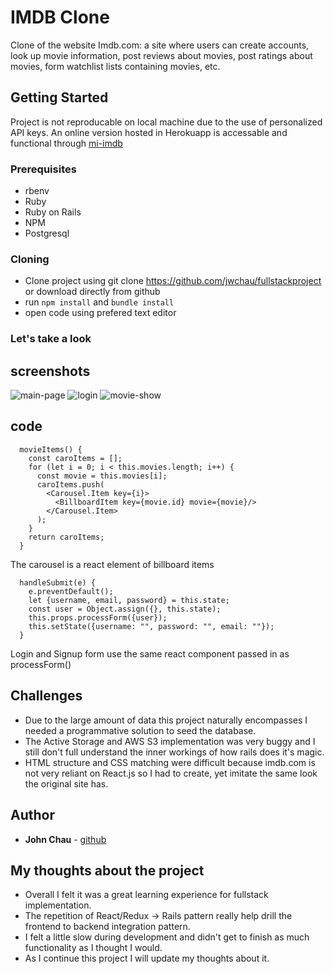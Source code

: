 # IMDB Clone

Clone of the website Imdb.com: a site where users can create accounts, look up movie information, post reviews about movies, post ratings about movies, form watchlist lists containing movies, etc.

## Getting Started

Project is not reproducable on local machine due to the use of personalized API keys. An online version hosted in Herokuapp is accessable and functional through [mi-imdb](http://mi-imdb.herokuapp.com)

### Prerequisites

* rbenv
* Ruby
* Ruby on Rails
* NPM
* Postgresql

### Cloning

* Clone project using git clone https://github.com/jwchau/fullstackproject or download directly from github
* run `npm install` and `bundle install`
* open code using prefered text editor

### Let's take a look

## screenshots
![main-page](https://github.com/jwchau/imdb-clone/blob/master/github_readme/main-page.png)
![login](https://github.com/jwchau/imdb-clone/blob/master/github_readme/login.png)
![movie-show](https://github.com/jwchau/imdb-clone/blob/master/github_readme/movie-show.png)

## code
```
  movieItems() {
    const caroItems = [];
    for (let i = 0; i < this.movies.length; i++) {
      const movie = this.movies[i];
      caroItems.push(
        <Carousel.Item key={i}>
          <BillboardItem key={movie.id} movie={movie}/>
        </Carousel.Item>
      );
    }
    return caroItems;
  }
```
The carousel is a react element of billboard items

```
  handleSubmit(e) {
    e.preventDefault();
    let {username, email, password} = this.state;
    const user = Object.assign({}, this.state);
    this.props.processForm({user});
    this.setState({username: "", password: "", email: ""});
  }
```
Login and Signup form use the same react component passed in as processForm(<user>)


## Challenges

* Due to the large amount of data this project naturally encompasses I needed a programmative solution to seed the database.
* The Active Storage and AWS S3 implementation was very buggy and I still don't full understand the inner workings of how rails does it's magic.
* HTML structure and CSS matching were difficult because imdb.com is not very reliant on React.js so I had to create, yet imitate the same look the original site has.

## Author

* **John Chau** - [github](https://github.com/jwchau)

## My thoughts about the project

* Overall I felt it was a great learning experience for fullstack implementation.
* The repetition of React/Redux -> Rails pattern really help drill the frontend to backend integration pattern.
* I felt a little slow during development and didn't get to finish as much functionality as I thought I would.
* As I continue this project I will update my thoughts about it.

